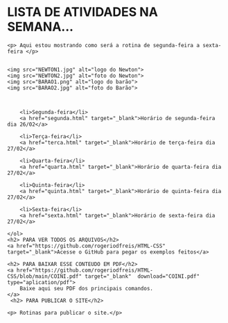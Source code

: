 <!DOCTYPE html>
<html lang="en">
<head>
    <meta charset="UTF-8">
    <meta name="viewport" content="width=device-width, initial-scale=1.0">
    <link rel="shortcut icon" href="ICONE.ico" type="Aula-03/ICONE">
    <title></title>
</head>
<body>
    <h1> LISTA DE ATIVIDADES NA SEMANA...</h1>
   
    <p> Aqui estou mostrando como será a rotina de segunda-feira a sexta-feira </p>
   
   
    <img src="NEWTON1.jpg" alt="logo do Newton">
    <img src="NEWTON2.jpg" alt="foto do Newton">
    <img src="BARAO1.png" alt="logo do barão">
    <img src="BARAO2.jpg" alt="foto do Barão">
   
   
   
        <li>Segunda-feira</li>
        <a href="segunda.html" target="_blank">Horário de segunda-feira dia 26/02</a>
   
        <li>Terça-feira</li>
        <a href="terca.html" target="_blank">Horário de terça-feira dia 27/02</a>
   
        <li>Quarta-feira</li>
        <a href="quarta.html" target="_blank">Horário de quarta-feira dia 27/02</a>
       
        <li>Quinta-feira</li>
        <a href="quinta.html" target="_blank">Horário de quinta-feira dia 27/02</a>
       
        <li>Sexta-feira</li>
        <a href="sexta.html" target="_blank">Horário de sexta-feira dia 27/02</a>
       
    </ol>
    <h2> PARA VER TODOS OS ARQUIVOS</h2>
    <a href="https://github.com/rogeriodfreis/HTML-CSS" target="_blank">Acesse o GitHub para pegar os exemplos feitos</a>

    <h2> PARA BAIXAR ESSE CONTEUDO EM PDF</h2>
    <a href="https://github.com/rogeriodfreis/HTML-CSS/blob/main/COINI.pdf" target="_blank"  download="COINI.pdf" type="aplication/pdf">
        Baixe aqui seu PDF dos principais comandos.
    </a>
     <h2> PARA PUBLICAR O SITE</h2>
   
    <p> Rotinas para publicar o site.</p>
   
   
</body>
</html>
